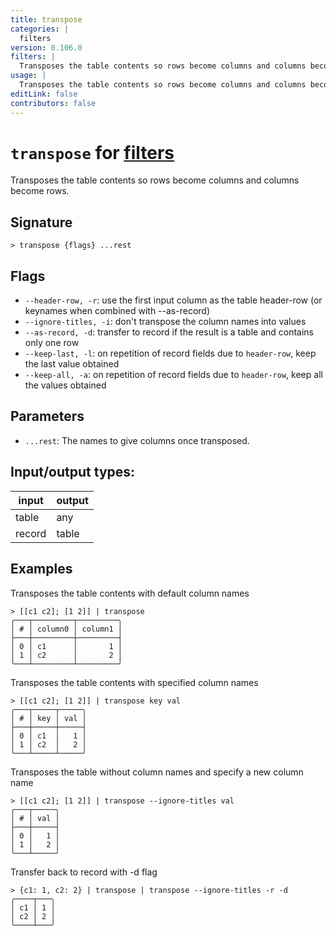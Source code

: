 ```yaml
---
title: transpose
categories: |
  filters
version: 0.106.0
filters: |
  Transposes the table contents so rows become columns and columns become rows.
usage: |
  Transposes the table contents so rows become columns and columns become rows.
editLink: false
contributors: false
---
```

<!-- This file is automatically generated. Please edit the command in https://github.com/nushell/nushell instead. -->

# `transpose` for [filters](/commands/categories/filters.md)

<div class='command-title'>Transposes the table contents so rows become columns and columns become rows.</div>

## Signature

```> transpose {flags} ...rest```

## Flags

 -  `--header-row, -r`: use the first input column as the table header-row (or keynames when combined with --as-record)
 -  `--ignore-titles, -i`: don't transpose the column names into values
 -  `--as-record, -d`: transfer to record if the result is a table and contains only one row
 -  `--keep-last, -l`: on repetition of record fields due to `header-row`, keep the last value obtained
 -  `--keep-all, -a`: on repetition of record fields due to `header-row`, keep all the values obtained

## Parameters

 -  `...rest`: The names to give columns once transposed.


## Input/output types:

| input  | output |
| ------ | ------ |
| table  | any    |
| record | table  |
## Examples

Transposes the table contents with default column names
```nu
> [[c1 c2]; [1 2]] | transpose
╭───┬─────────┬─────────╮
│ # │ column0 │ column1 │
├───┼─────────┼─────────┤
│ 0 │ c1      │       1 │
│ 1 │ c2      │       2 │
╰───┴─────────┴─────────╯

```

Transposes the table contents with specified column names
```nu
> [[c1 c2]; [1 2]] | transpose key val
╭───┬─────┬─────╮
│ # │ key │ val │
├───┼─────┼─────┤
│ 0 │ c1  │   1 │
│ 1 │ c2  │   2 │
╰───┴─────┴─────╯

```

Transposes the table without column names and specify a new column name
```nu
> [[c1 c2]; [1 2]] | transpose --ignore-titles val
╭───┬─────╮
│ # │ val │
├───┼─────┤
│ 0 │   1 │
│ 1 │   2 │
╰───┴─────╯

```

Transfer back to record with -d flag
```nu
> {c1: 1, c2: 2} | transpose | transpose --ignore-titles -r -d
╭────┬───╮
│ c1 │ 1 │
│ c2 │ 2 │
╰────┴───╯
```
